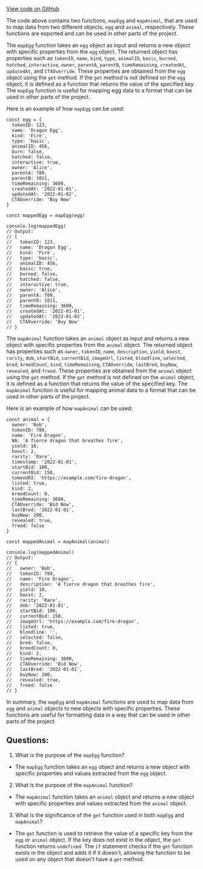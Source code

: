[View code on GitHub](zoo-labs/zoo/blob/master/core/src/functions/moralis/mapping.ts)

The code above contains two functions, `mapEgg` and `mapAnimal`, that are used to map data from two different objects, `egg` and `animal`, respectively. These functions are exported and can be used in other parts of the project.

The `mapEgg` function takes an `egg` object as input and returns a new object with specific properties from the `egg` object. The returned object has properties such as `tokenID`, `name`, `kind`, `type`, `animalID`, `basic`, `burned`, `hatched`, `interactive`, `owner`, `parentA`, `parentB`, `timeRemaining`, `createdAt`, `updatedAt`, and `CTAOverride`. These properties are obtained from the `egg` object using the `get` method. If the `get` method is not defined on the `egg` object, it is defined as a function that returns the value of the specified key. The `mapEgg` function is useful for mapping egg data to a format that can be used in other parts of the project.

Here is an example of how `mapEgg` can be used:

```
const egg = {
  tokenID: 123,
  name: 'Dragon Egg',
  kind: 'Fire',
  type: 'basic',
  animalID: 456,
  burn: false,
  hatched: false,
  interactive: true,
  owner: 'Alice',
  parentA: 789,
  parentB: 1011,
  timeRemaining: 3600,
  createdAt: '2022-01-01',
  updatedAt: '2022-01-02',
  CTAOverride: 'Buy Now'
}

const mappedEgg = mapEgg(egg)

console.log(mappedEgg)
// Output: 
// {
//   tokenID: 123,
//   name: 'Dragon Egg',
//   kind: 'Fire',
//   type: 'basic',
//   animalID: 456,
//   basic: true,
//   burned: false,
//   hatched: false,
//   interactive: true,
//   owner: 'Alice',
//   parentA: 789,
//   parentB: 1011,
//   timeRemaining: 3600,
//   createdAt: '2022-01-01',
//   updatedAt: '2022-01-02',
//   CTAOverride: 'Buy Now'
// }
```

The `mapAnimal` function takes an `animal` object as input and returns a new object with specific properties from the `animal` object. The returned object has properties such as `owner`, `tokenID`, `name`, `description`, `yield`, `boost`, `rarity`, `dob`, `startBid`, `currentBid`, `imageUrl`, `listed`, `bloodline`, `selected`, `bred`, `breedCount`, `kind`, `timeRemaining`, `CTAOverride`, `lastBred`, `buyNow`, `revealed`, and `freed`. These properties are obtained from the `animal` object using the `get` method. If the `get` method is not defined on the `animal` object, it is defined as a function that returns the value of the specified key. The `mapAnimal` function is useful for mapping animal data to a format that can be used in other parts of the project.

Here is an example of how `mapAnimal` can be used:

```
const animal = {
  owner: 'Bob',
  tokenID: 789,
  name: 'Fire Dragon',
  NA: 'A fierce dragon that breathes fire',
  yield: 10,
  boost: 2,
  rarity: 'Rare',
  timestamp: '2022-01-01',
  startBid: 100,
  currentBid: 150,
  tokenURI: 'https://example.com/fire-dragon',
  listed: true,
  kind: 2,
  breedCount: 0,
  timeRemaining: 3600,
  CTAOverride: 'Bid Now',
  lastBred: '2022-01-01',
  buyNow: 200,
  revealed: true,
  freed: false
}

const mappedAnimal = mapAnimal(animal)

console.log(mappedAnimal)
// Output:
// {
//   owner: 'Bob',
//   tokenID: 789,
//   name: 'Fire Dragon',
//   description: 'A fierce dragon that breathes fire',
//   yield: 10,
//   boost: 2,
//   rarity: 'Rare',
//   dob: '2022-01-01',
//   startBid: 100,
//   currentBid: 150,
//   imageUrl: 'https://example.com/fire-dragon',
//   listed: true,
//   bloodline: '',
//   selected: false,
//   bred: false,
//   breedCount: 0,
//   kind: 2,
//   timeRemaining: 3600,
//   CTAOverride: 'Bid Now',
//   lastBred: '2022-01-01',
//   buyNow: 200,
//   revealed: true,
//   freed: false
// }
```

In summary, the `mapEgg` and `mapAnimal` functions are used to map data from `egg` and `animal` objects to new objects with specific properties. These functions are useful for formatting data in a way that can be used in other parts of the project.
## Questions: 
 1. What is the purpose of the `mapEgg` function?
- The `mapEgg` function takes an `egg` object and returns a new object with specific properties and values extracted from the `egg` object.

2. What is the purpose of the `mapAnimal` function?
- The `mapAnimal` function takes an `animal` object and returns a new object with specific properties and values extracted from the `animal` object.

3. What is the significance of the `get` function used in both `mapEgg` and `mapAnimal`?
- The `get` function is used to retrieve the value of a specific key from the `egg` or `animal` object. If the key does not exist in the object, the `get` function returns `undefined`. The `if` statement checks if the `get` function exists in the object and adds it if it doesn't, allowing the function to be used on any object that doesn't have a `get` method.